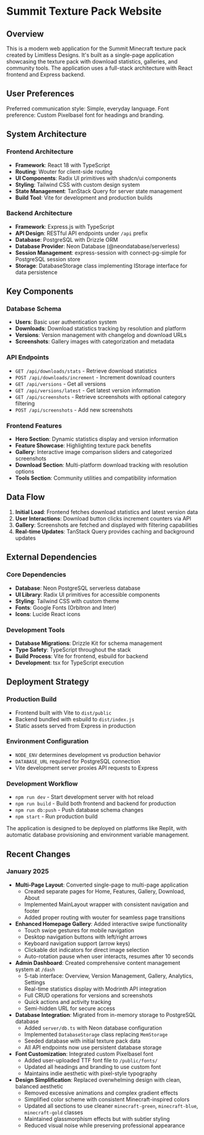 # Summit Texture Pack Website

## Overview

This is a modern web application for the Summit Minecraft texture pack created by Limitless Designs. It's built as a single-page application showcasing the texture pack with download statistics, galleries, and community tools. The application uses a full-stack architecture with React frontend and Express backend.

## User Preferences

Preferred communication style: Simple, everyday language.
Font preference: Custom Pixelbasel font for headings and branding.

## System Architecture

### Frontend Architecture
- **Framework**: React 18 with TypeScript
- **Routing**: Wouter for client-side routing
- **UI Components**: Radix UI primitives with shadcn/ui components
- **Styling**: Tailwind CSS with custom design system
- **State Management**: TanStack Query for server state management
- **Build Tool**: Vite for development and production builds

### Backend Architecture
- **Framework**: Express.js with TypeScript
- **API Design**: RESTful API endpoints under `/api` prefix
- **Database**: PostgreSQL with Drizzle ORM
- **Database Provider**: Neon Database (@neondatabase/serverless)
- **Session Management**: express-session with connect-pg-simple for PostgreSQL session store
- **Storage**: DatabaseStorage class implementing IStorage interface for data persistence

## Key Components

### Database Schema
- **Users**: Basic user authentication system
- **Downloads**: Download statistics tracking by resolution and platform
- **Versions**: Version management with changelog and download URLs
- **Screenshots**: Gallery images with categorization and metadata

### API Endpoints
- `GET /api/downloads/stats` - Retrieve download statistics
- `POST /api/downloads/increment` - Increment download counters
- `GET /api/versions` - Get all versions
- `GET /api/versions/latest` - Get latest version information
- `GET /api/screenshots` - Retrieve screenshots with optional category filtering
- `POST /api/screenshots` - Add new screenshots

### Frontend Features
- **Hero Section**: Dynamic statistics display and version information
- **Feature Showcase**: Highlighting texture pack benefits
- **Gallery**: Interactive image comparison sliders and categorized screenshots
- **Download Section**: Multi-platform download tracking with resolution options
- **Tools Section**: Community utilities and compatibility information

## Data Flow

1. **Initial Load**: Frontend fetches download statistics and latest version data
2. **User Interactions**: Download button clicks increment counters via API
3. **Gallery**: Screenshots are fetched and displayed with filtering capabilities
4. **Real-time Updates**: TanStack Query provides caching and background updates

## External Dependencies

### Core Dependencies
- **Database**: Neon PostgreSQL serverless database
- **UI Library**: Radix UI primitives for accessible components
- **Styling**: Tailwind CSS with custom theme
- **Fonts**: Google Fonts (Orbitron and Inter)
- **Icons**: Lucide React icons

### Development Tools
- **Database Migrations**: Drizzle Kit for schema management
- **Type Safety**: TypeScript throughout the stack
- **Build Process**: Vite for frontend, esbuild for backend
- **Development**: tsx for TypeScript execution

## Deployment Strategy

### Production Build
- Frontend built with Vite to `dist/public`
- Backend bundled with esbuild to `dist/index.js`
- Static assets served from Express in production

### Environment Configuration
- `NODE_ENV` determines development vs production behavior
- `DATABASE_URL` required for PostgreSQL connection
- Vite development server proxies API requests to Express

### Development Workflow
- `npm run dev` - Start development server with hot reload
- `npm run build` - Build both frontend and backend for production
- `npm run db:push` - Push database schema changes
- `npm start` - Run production build

The application is designed to be deployed on platforms like Replit, with automatic database provisioning and environment variable management.

## Recent Changes

### January 2025
- **Multi-Page Layout**: Converted single-page to multi-page application
  - Created separate pages for Home, Features, Gallery, Download, About
  - Implemented MainLayout wrapper with consistent navigation and footer
  - Added proper routing with wouter for seamless page transitions
- **Enhanced Homepage Gallery**: Added interactive swipe functionality
  - Touch swipe gestures for mobile navigation
  - Desktop navigation buttons with left/right arrows
  - Keyboard navigation support (arrow keys)
  - Clickable dot indicators for direct image selection
  - Auto-rotation pause when user interacts, resumes after 10 seconds
- **Admin Dashboard**: Created comprehensive content management system at `/dash`
  - 5-tab interface: Overview, Version Management, Gallery, Analytics, Settings
  - Real-time statistics display with Modrinth API integration
  - Full CRUD operations for versions and screenshots
  - Quick actions and activity tracking
  - Semi-hidden URL for secure access
- **Database Integration**: Migrated from in-memory storage to PostgreSQL database
  - Added `server/db.ts` with Neon database configuration
  - Implemented `DatabaseStorage` class replacing `MemStorage`
  - Seeded database with initial texture pack data
  - All API endpoints now use persistent database storage
- **Font Customization**: Integrated custom Pixelbasel font
  - Added user-uploaded TTF font file to `/public/fonts/`
  - Updated all headings and branding to use custom font
  - Maintains indie aesthetic with pixel-style typography
- **Design Simplification**: Replaced overwhelming design with clean, balanced aesthetic
  - Removed excessive animations and complex gradient effects
  - Simplified color scheme with consistent Minecraft-inspired colors
  - Updated all sections to use cleaner `minecraft-green`, `minecraft-blue`, `minecraft-gold` classes
  - Maintained glassmorphism effects but with subtler styling
  - Reduced visual noise while preserving professional appearance